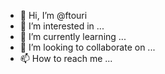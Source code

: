 - 👋 Hi, I’m @ftouri
- 👀 I’m interested in ...
- 🌱 I’m currently learning ...
- 💞️ I’m looking to collaborate on ...
- 📫 How to reach me ...

<!---
ftouri/ftouri is a ✨ special ✨ repository because its `README.md` (this file) appears on your GitHub profile.
You can click the Preview link to take a look at your changes.
--->
